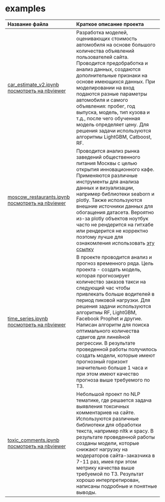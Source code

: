 # examples
| Название файла | Краткое описание проекта |
| :--- | :--- |
| [car_estimate_v2.ipynb](https://github.com/dsbulgakov/examples/blob/main/car_estimate_v2.ipynb) [посмотреть на nbviewer](https://nbviewer.jupyter.org/github/dsbulgakov/examples/blob/main/car_estimate_v2.ipynb) | Разработка моделей, оценивающих стоимость автомобиля на основе большого количества объявлений пользователей сайта. Проводится  предобработка и анализ данных, создаются дополнительные признаки на основе имеющихся данных. При моделировании на вход подаются разные параметры автомобиля и самого объявления: пробег, год выпуска, модель, тип кузова и т.д., после чего обученная модель определяет цену. Для решения задачи используются алгоритмы LightGBM, Catboost, RF. |
| [moscow_restaurants.ipynb](https://github.com/dsbulgakov/examples/blob/main/moscow_restaurants.ipynb) [посмотреть на nbviewer](https://nbviewer.jupyter.org/github/dsbulgakov/examples/blob/main/moscow_restaurants.ipynb)| Проводится анализ рынка заведений общественного питания Москвы с целью открытия инновационного кафе. Применяются различные инструменты для анализа данных и визуализации, например библиотеки seaborn и plotly. Также используются внешние источники данных для обогащения датасета. Вероятно из-за plotly объектов ноутбук часто не рендерится на гитхабе или рендерится не корректно поэтому лучше для ознакомления использовать [эту ссылку](https://nbviewer.jupyter.org/github/dsbulgakov/examples/blob/main/moscow_restaurants.ipynb) |
| [time_series.ipynb](https://github.com/dsbulgakov/examples/blob/main/time_series.ipynb) [посмотреть на nbviewer](https://nbviewer.jupyter.org/github/dsbulgakov/examples/blob/main/time_series.ipynb) | В проекте проводится анализ и прогноз временного ряда. Цель проекта - создать модель, которая прогнозирует количество заказов такси на следующий час чтобы привлекать больше водителей в период пиковой нагрузки. Для решения задачи используются алгоритмы RF, LightGBM, Facebook Prophet и другие. Написан алгоритм для поиска оптимального количества сдвигов для линейной регрессии. В результате проведенной работы получилось создать модели, которые имеют прогнозный горизонт значительно больше 1 часа и при этом имеют качество прогноза выше требуемого по ТЗ. |
| [toxic_comments.ipynb](https://github.com/dsbulgakov/examples/blob/main/toxic_comments.ipynb) [посмотреть на nbviewer](https://nbviewer.jupyter.org/github/dsbulgakov/examples/blob/main/toxic_comments.ipynb) | Небольшой проект по NLP тематике, где решается задача выявления токсичных комментариев на сайте. Используются различные библиотеки для обработки текста, например nltk и spacy. В результате проведенной работы созданы модели, которые снижают нагрузку на модераторов сайта-заказчика в 7-11 раз, имея при этом метрику качества выше требуемой по ТЗ. Результат хорошо интерпретирован, написаны подробные и понятные выводы. |
